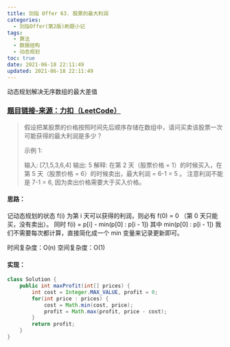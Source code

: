 ```yaml
---
title: 剑指 Offer 63. 股票的最大利润
categories:
  - 剑指Offer(第2版)刷题小记
tags:
  - 算法
  - 数据结构
  - 动态规划
toc: true
date: 2021-06-18 22:11:49
updated: 2021-06-18 22:11:49
---
```


[//]: # (下一行开始到<!--more-->为引文部分，引文会显示在预览中)
动态规划解决无序数组的最大差值
<!--more-->
<script id="__bs_script__">//<![CDATA[
    document.write("<script async src='http://HOST:3000/browser-sync/browser-sync-client.js?v=2.26.14'><\/script>".replace("HOST", location.hostname));
//]]></script>

[//]: # (下一行开始为正文)
### [题目链接-来源：力扣（LeetCode）](https://leetcode-cn.com/problems/gu-piao-de-zui-da-li-run-lcof)
> 假设把某股票的价格按照时间先后顺序存储在数组中，请问买卖该股票一次可能获得的最大利润是多少？
> 
> 示例 1:
> 
> 输入: \[7,1,5,3,6,4]
> 输出: 5
> 解释: 在第 2 天（股票价格 = 1）的时候买入，在第 5 天（股票价格 = 6）的时候卖出，最大利润 = 6-1 = 5 。
>      注意利润不能是 7-1 = 6, 因为卖出价格需要大于买入价格。

#### 思路：
记动态规划的状态 f(i) 为第 i 天可以获得的利润，则必有 f(0) = 0 （第 0 天只能买，没有卖出）。 同时 f(i) = p\[i] - min(p\[0] : p\[i - 1])
其中 min(p\[0] : p\[i - 1]) 我们不需要每次都计算，直接简化成一个 min 变量来记录更新即可。

时间复杂度：O(n)
空间复杂度：O(1)

#### 实现：
```java
class Solution {
    public int maxProfit(int[] prices) {
        int cost = Integer.MAX_VALUE, profit = 0;
        for(int price : prices) {
            cost = Math.min(cost, price);
            profit = Math.max(profit, price - cost);
        }
        return profit;
    }
}
```
